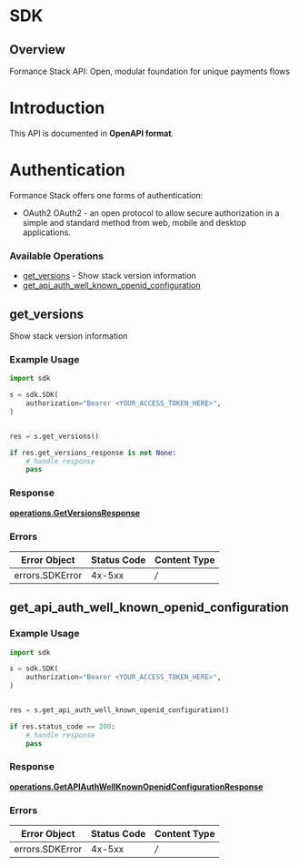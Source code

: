# SDK


## Overview

Formance Stack API: Open, modular foundation for unique payments flows

# Introduction
This API is documented in **OpenAPI format**.

# Authentication
Formance Stack offers one forms of authentication:
  - OAuth2
OAuth2 - an open protocol to allow secure authorization in a simple
and standard method from web, mobile and desktop applications.
<SecurityDefinitions />


### Available Operations

* [get_versions](#get_versions) - Show stack version information
* [get_api_auth_well_known_openid_configuration](#get_api_auth_well_known_openid_configuration)

## get_versions

Show stack version information

### Example Usage

```python
import sdk

s = sdk.SDK(
    authorization="Bearer <YOUR_ACCESS_TOKEN_HERE>",
)


res = s.get_versions()

if res.get_versions_response is not None:
    # handle response
    pass
```


### Response

**[operations.GetVersionsResponse](../../models/operations/getversionsresponse.md)**
### Errors

| Error Object    | Status Code     | Content Type    |
| --------------- | --------------- | --------------- |
| errors.SDKError | 4x-5xx          | */*             |

## get_api_auth_well_known_openid_configuration

### Example Usage

```python
import sdk

s = sdk.SDK(
    authorization="Bearer <YOUR_ACCESS_TOKEN_HERE>",
)


res = s.get_api_auth_well_known_openid_configuration()

if res.status_code == 200:
    # handle response
    pass
```


### Response

**[operations.GetAPIAuthWellKnownOpenidConfigurationResponse](../../models/operations/getapiauthwellknownopenidconfigurationresponse.md)**
### Errors

| Error Object    | Status Code     | Content Type    |
| --------------- | --------------- | --------------- |
| errors.SDKError | 4x-5xx          | */*             |
